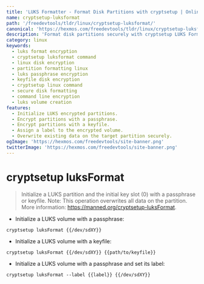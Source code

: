 ```yaml
---
title: 'LUKS Formatter - Format Disk Partitions with cryptsetup | Online Free DevTools by Hexmos'
name: cryptsetup-luksformat
path: '/freedevtools/tldr/linux/cryptsetup-luksformat/'
canonical: 'https://hexmos.com/freedevtools/tldr/linux/cryptsetup-luksformat/'
description: 'Format disk partitions securely with cryptsetup LUKS Formatter.  Encrypt your data using passphrase or keyfile. Free online tool, no registration required.'
category: linux
keywords:
  - luks format encryption
  - cryptsetup luksformat command
  - linux disk encryption
  - partition formatting linux
  - luks passphrase encryption
  - keyfile disk encryption
  - cryptsetup linux command
  - secure disk formatting
  - command line encryption
  - luks volume creation
features:
  - Initialize LUKS encrypted partitions.
  - Encrypt partitions with a passphrase.
  - Encrypt partitions with a keyfile.
  - Assign a label to the encrypted volume.
  - Overwrite existing data on the target partition securely.
ogImage: 'https://hexmos.com/freedevtools/site-banner.png'
twitterImage: 'https://hexmos.com/freedevtools/site-banner.png'
---
```


# cryptsetup luksFormat

> Initialize a LUKS partition and the initial key slot (0) with a passphrase or keyfile.
> Note: This operation overwrites all data on the partition.
> More information: <https://manned.org/cryptsetup-luksFormat>.

- Initialize a LUKS volume with a passphrase:

`cryptsetup luksFormat {{/dev/sdXY}}`

- Initialize a LUKS volume with a keyfile:

`cryptsetup luksFormat {{/dev/sdXY}} {{path/to/keyfile}}`

- Initialize a LUKS volume with a passphrase and set its label:

`cryptsetup luksFormat --label {{label}} {{/dev/sdXY}}`
